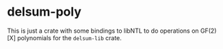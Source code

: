 # delsum-poly
This is just a crate with some bindings to libNTL to do operations on GF(2)[X] polynomials for the `delsum-lib` crate.
